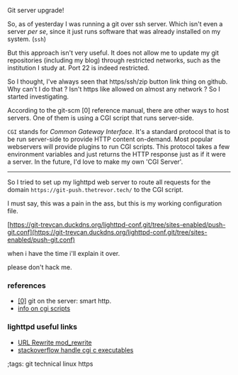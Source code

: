Git server upgrade!

So, as of yesterday I was running a git over ssh server.
Which isn't even a server *per se*, since it just runs
software that was already installed on my system. (`ssh`)

But this approach isn't very useful. It does not allow
me to update my git repositories (including
my blog) through restricted networks, such
as the institution I study at. Port 22 is indeed
restricted.

So I thought, I've always seen that https/ssh/zip button
link thing on github. Why can't I do that ? Isn't https
like allowed on almost any network ? So I started investigating.

According to the git-scm [0] reference manual, there are other 
ways to host servers. One of them is using a CGI script that
runs server-side.

`CGI` stands for *Common Gateway Interface*.
It's a standard protocol that is
to be run server-side to provide HTTP content on-demand.
Most popular webservers will provide plugins to run CGI scripts. This protocol takes a few environment variables and just returns the HTTP response just as if it were a server. In the future, I'd love to make my own 'CGI Server'.

---

So I tried to set up my lighttpd web server to route all requests
for the domain `https://git-push.thetrevor.tech/` to the CGI script.

I must say, this was a pain in the ass, but this is my working configuration
file.

[https://git-trevcan.duckdns.org/lighttpd-conf.git/tree/sites-enabled/push-git.conf](https://git-trevcan.duckdns.org/lighttpd-conf.git/tree/sites-enabled/push-git.conf)

when i have the time i'll explain it over.

please don't hack me.

### references

- [[0]](https://git-scm.com/book/en/v2/Git-on-the-Server-Smart-HTTP) git on the server: smart http.
- [info on cgi scripts](https://en.wikipedia.org/wiki/Common_Gateway_Interface)


### lighttpd useful links

- [URL Rewrite mod_rewrite](https://redmine.lighttpd.net/projects/lighttpd/wiki/Docs_ModAuth)
- [stackoverflow handle cgi c executables](https://stackoverflow.com/questions/6267084/configuring-lighttpd-to-handle-cgi-c-executables)


;tags: git technical linux https

